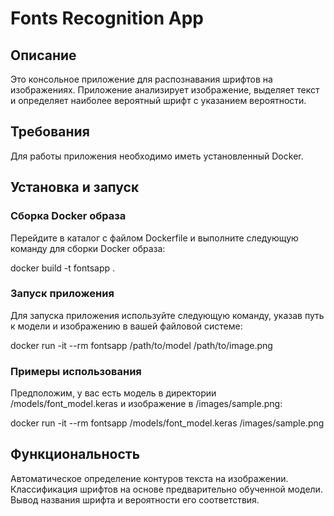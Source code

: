 # Fonts Recognition App
## Описание
Это консольное приложение для распознавания шрифтов на изображениях. Приложение анализирует изображение, выделяет текст и определяет наиболее вероятный шрифт с указанием вероятности.

## Требования
Для работы приложения необходимо иметь установленный Docker.

## Установка и запуск
### Сборка Docker образа
Перейдите в каталог с файлом Dockerfile и выполните следующую команду для сборки Docker образа:

docker build -t fontsapp .

### Запуск приложения
Для запуска приложения используйте следующую команду, указав путь к модели и изображению в вашей файловой системе:

docker run -it --rm fontsapp /path/to/model /path/to/image.png

### Примеры использования
Предположим, у вас есть модель в директории /models/font_model.keras и изображение в /images/sample.png:

docker run -it --rm fontsapp /models/font_model.keras /images/sample.png

## Функциональность
Автоматическое определение контуров текста на изображении.
Классификация шрифтов на основе предварительно обученной модели.
Вывод названия шрифта и вероятности его соответствия.
